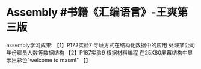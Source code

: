 # Assembly #书籍《汇编语言》-王爽第三版
assembly学习成果:
【1】P172实验7 寻址方式在结构化数据中的应用 处理某公司年份雇员人数等数据结构
【2】P187实验9 根据材料编程 在25X80屏幕结构中显示出彩色"welcome to masm!"
【】

